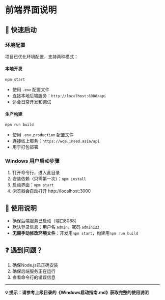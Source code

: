 # 前端界面说明

## 🚀 快速启动

### 环境配置
项目已优化环境配置，支持两种模式：

#### 本地开发
```bash
npm start
```
- 使用 `.env` 配置文件
- 连接本地后端服务：`http://localhost:8088/api`
- 适合日常开发和调试

#### 生产构建
```bash
npm run build
```
- 使用 `.env.production` 配置文件
- 连接线上服务：`https://wqe.ineed.asia/api`
- 用于打包部署

### Windows 用户启动步骤
1. 打开命令行，进入此目录
2. 安装依赖（只需第一次）：`npm install`
3. 启动界面：`npm start`
4. 浏览器会自动打开 http://localhost:3000

## 🔧 使用说明
- 确保后端服务已启动（端口8088）
- 默认登录信息：用户名 `admin`，密码 `admin123`
- **无需手动修改环境文件**：开发用`npm start`，构建用`npm run build`

## ❓ 遇到问题？
1. 确保Node.js已正确安装
2. 确保后端服务正在运行
3. 查看命令行的错误信息

---
**💡 提示：请参考上级目录的《Windows启动指南.md》获取完整的使用说明**
